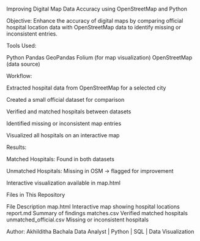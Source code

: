 Improving Digital Map Data Accuracy using OpenStreetMap and Python

Objective:
Enhance the accuracy of digital maps by comparing official hospital location data with OpenStreetMap data to identify missing or inconsistent entries.

Tools Used:

Python
Pandas
GeoPandas
Folium (for map visualization)
OpenStreetMap (data source)

Workflow:

Extracted hospital data from OpenStreetMap for a selected city

Created a small official dataset for comparison

Verified and matched hospitals between datasets

Identified missing or inconsistent map entries

Visualized all hospitals on an interactive map

Results:

Matched Hospitals: Found in both datasets

Unmatched Hospitals: Missing in OSM → flagged for improvement

Interactive visualization available in map.html

Files in This Repository

File	Description
map.html	Interactive map showing hospital locations
report.md	Summary of findings
matches.csv	Verified matched hospitals
unmatched_official.csv	Missing or inconsistent hospitals

Author:
Akhilditha Bachala
Data Analyst | Python | SQL | Data Visualization
